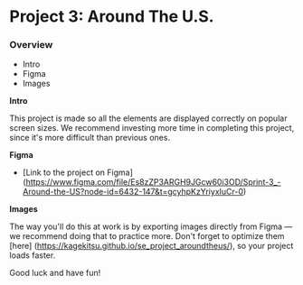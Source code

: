 # Project 3: Around The U.S.

### Overview  

* Intro  
* Figma  
* Images  
  
**Intro**
  
This project is made so all the elements are displayed correctly on popular screen sizes. We recommend investing more time in completing this project, since it's more difficult than previous ones.  
  
**Figma**  
  
* [Link to the project on Figma] (https://www.figma.com/file/Es8zZP3ARGH9JGcw60i3OD/Sprint-3_-Around-the-US?node-id=6432-147&t=gcyhpKzYriyxIuCr-0)
  
**Images**  
  
The way you'll do this at work is by exporting images directly from Figma — we recommend doing that to practice more. Don't forget to optimize them [here] (https://kagekitsu.github.io/se_project_aroundtheus/), so your project loads faster. 
  
Good luck and have fun!
